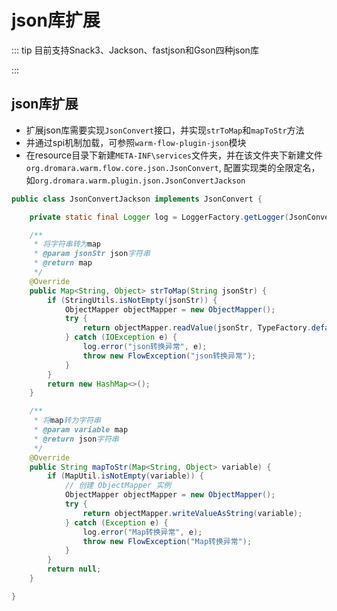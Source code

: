 # json库扩展
::: tip
目前支持Snack3、Jackson、fastjson和Gson四种json库

:::

## json库扩展
- 扩展json库需要实现`JsonConvert`接口，并实现`strToMap`和`mapToStr`方法
- 并通过spi机制加载，可参照`warm-flow-plugin-json`模块
- 在resource目录下新建`META-INF\services`文件夹，并在该文件夹下新建文件`org.dromara.warm.flow.core.json.JsonConvert`, 配置实现类的全限定名，如`org.dromara.warm.plugin.json.JsonConvertJackson`

```java
public class JsonConvertJackson implements JsonConvert {

    private static final Logger log = LoggerFactory.getLogger(JsonConvertJackson.class);

    /**
     * 将字符串转为map
     * @param jsonStr json字符串
     * @return map
     */
    @Override
    public Map<String, Object> strToMap(String jsonStr) {
        if (StringUtils.isNotEmpty(jsonStr)) {
            ObjectMapper objectMapper = new ObjectMapper();
            try {
                return objectMapper.readValue(jsonStr, TypeFactory.defaultInstance().constructMapType(Map.class, String.class, Object.class));
            } catch (IOException e) {
                log.error("json转换异常", e);
                throw new FlowException("json转换异常");
            }
        }
        return new HashMap<>();
    }

    /**
     * 将map转为字符串
     * @param variable map
     * @return json字符串
     */
    @Override
    public String mapToStr(Map<String, Object> variable) {
        if (MapUtil.isNotEmpty(variable)) {
            // 创建 ObjectMapper 实例
            ObjectMapper objectMapper = new ObjectMapper();
            try {
                return objectMapper.writeValueAsString(variable);
            } catch (Exception e) {
                log.error("Map转换异常", e);
                throw new FlowException("Map转换异常");
            }
        }
        return null;
    }

}
```
